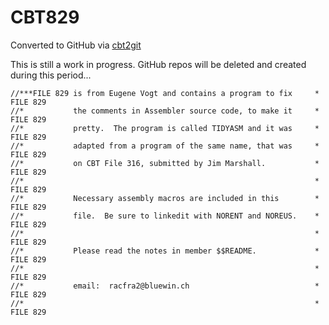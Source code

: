 # CBT829
Converted to GitHub via [cbt2git](https://github.com/wizardofzos/cbt2git)

This is still a work in progress. GitHub repos will be deleted and created during this period...

```
//***FILE 829 is from Eugene Vogt and contains a program to fix     *   FILE 829
//*           the comments in Assembler source code, to make it     *   FILE 829
//*           pretty.  The program is called TIDYASM and it was     *   FILE 829
//*           adapted from a program of the same name, that was     *   FILE 829
//*           on CBT File 316, submitted by Jim Marshall.           *   FILE 829
//*                                                                 *   FILE 829
//*           Necessary assembly macros are included in this        *   FILE 829
//*           file.  Be sure to linkedit with NORENT and NOREUS.    *   FILE 829
//*                                                                 *   FILE 829
//*           Please read the notes in member $$README.             *   FILE 829
//*                                                                 *   FILE 829
//*           email:  racfra2@bluewin.ch                            *   FILE 829
//*                                                                 *   FILE 829
```
